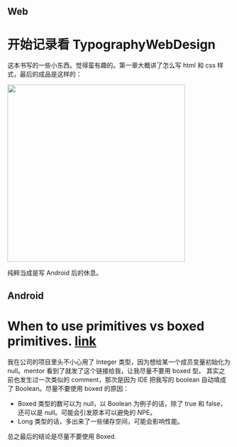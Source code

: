 ## Web
# 开始记录看 TypographyWebDesign 
这本书写的一些小东西。觉得蛮有趣的。第一章大概讲了怎么写 html 和 css 样式，最后的成品是这样的：

<img src="http://ww3.sinaimg.cn/large/9fbe0bc0jw1f2qr94jz2rj21kw10f0wj.jpg" width="400px">

纯粹当成是写 Android 后的休息。

## Android
# When to use primitives vs boxed primitives. [link](http://programmers.stackexchange.com/questions/203970/when-to-use-primitive-vs-class-in-java)

我在公司的项目里头不小心用了 Integer 类型，因为想给某一个成员变量初始化为 null。mentor 看到了就发了这个链接给我，让我尽量不要用 boxed 型。
其实之前也发生过一次类似的 comment，那次是因为 IDE 把我写的 boolean 自动填成了 Boolean。尽量不要使用 boxed 的原因：
- Boxed 类型的数可以为 null，以 Boolean 为例子的话，除了 true 和 false，还可以是 null。可能会引发原本可以避免的 NPE。
- Long 类型的话，多出来了一些储存空间，可能会影响性能。 

总之最后的结论是尽量不要使用 Boxed.

